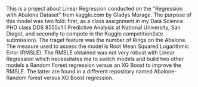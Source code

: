 This is a project about Linear Regression conducted on the "Regression with Abalone Dataset" from kaggle.com by Gladys Murage.
The purpose of this model was two fold: first, as a class assignment in my Data Science PHD class DDS 8555v1 ( Predictive Analysis at National University, San Diego), and secondly to compete in the Kaggle competition(late submission).
The traget feature was the number of Rings on the Abalone. The measure used to assess the model is Root Mean Squared Logarithmic Error (RMSLE).
The RMSLE obtained was not very robust with Linear Regression which necessitates me to switch models and build two other models a Random Forest regression versus an XG Boost to improve the RMSLE.
The latter are found in a different repository named Abalone- Random forest versus XG Boost regression.
